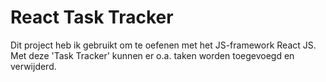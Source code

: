 # React Task Tracker

Dit project heb ik gebruikt om te oefenen met het JS-framework React JS. Met deze 'Task Tracker' kunnen er o.a. taken worden toegevoegd en verwijderd.
